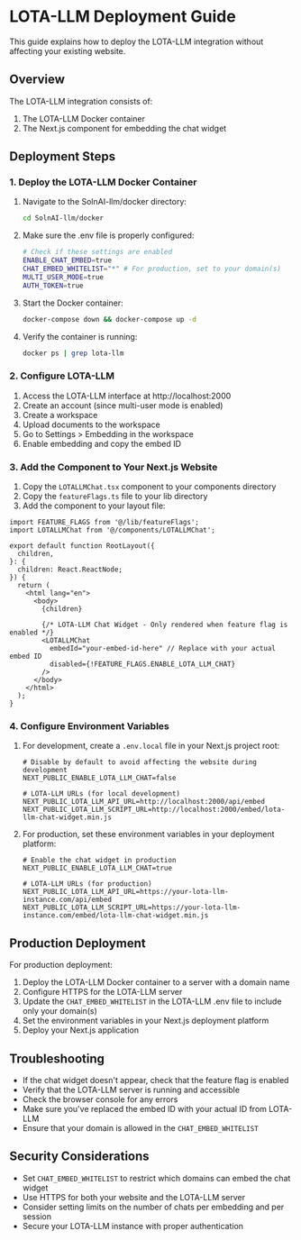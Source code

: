 # LOTA-LLM Deployment Guide

This guide explains how to deploy the LOTA-LLM integration without affecting your existing website.

## Overview

The LOTA-LLM integration consists of:
1. The LOTA-LLM Docker container
2. The Next.js component for embedding the chat widget

## Deployment Steps

### 1. Deploy the LOTA-LLM Docker Container

1. Navigate to the SolnAI-llm/docker directory:
   ```bash
   cd SolnAI-llm/docker
   ```

2. Make sure the .env file is properly configured:
   ```bash
   # Check if these settings are enabled
   ENABLE_CHAT_EMBED=true
   CHAT_EMBED_WHITELIST="*" # For production, set to your domain(s)
   MULTI_USER_MODE=true
   AUTH_TOKEN=true
   ```

3. Start the Docker container:
   ```bash
   docker-compose down && docker-compose up -d
   ```

4. Verify the container is running:
   ```bash
   docker ps | grep lota-llm
   ```

### 2. Configure LOTA-LLM

1. Access the LOTA-LLM interface at http://localhost:2000
2. Create an account (since multi-user mode is enabled)
3. Create a workspace
4. Upload documents to the workspace
5. Go to Settings > Embedding in the workspace
6. Enable embedding and copy the embed ID

### 3. Add the Component to Your Next.js Website

1. Copy the `LOTALLMChat.tsx` component to your components directory
2. Copy the `featureFlags.ts` file to your lib directory
3. Add the component to your layout file:

```tsx
import FEATURE_FLAGS from '@/lib/featureFlags';
import LOTALLMChat from '@/components/LOTALLMChat';

export default function RootLayout({
  children,
}: {
  children: React.ReactNode;
}) {
  return (
    <html lang="en">
      <body>
        {children}
        
        {/* LOTA-LLM Chat Widget - Only rendered when feature flag is enabled */}
        <LOTALLMChat 
          embedId="your-embed-id-here" // Replace with your actual embed ID
          disabled={!FEATURE_FLAGS.ENABLE_LOTA_LLM_CHAT}
        />
      </body>
    </html>
  );
}
```

### 4. Configure Environment Variables

1. For development, create a `.env.local` file in your Next.js project root:
   ```
   # Disable by default to avoid affecting the website during development
   NEXT_PUBLIC_ENABLE_LOTA_LLM_CHAT=false
   
   # LOTA-LLM URLs (for local development)
   NEXT_PUBLIC_LOTA_LLM_API_URL=http://localhost:2000/api/embed
   NEXT_PUBLIC_LOTA_LLM_SCRIPT_URL=http://localhost:2000/embed/lota-llm-chat-widget.min.js
   ```

2. For production, set these environment variables in your deployment platform:
   ```
   # Enable the chat widget in production
   NEXT_PUBLIC_ENABLE_LOTA_LLM_CHAT=true
   
   # LOTA-LLM URLs (for production)
   NEXT_PUBLIC_LOTA_LLM_API_URL=https://your-lota-llm-instance.com/api/embed
   NEXT_PUBLIC_LOTA_LLM_SCRIPT_URL=https://your-lota-llm-instance.com/embed/lota-llm-chat-widget.min.js
   ```

## Production Deployment

For production deployment:

1. Deploy the LOTA-LLM Docker container to a server with a domain name
2. Configure HTTPS for the LOTA-LLM server
3. Update the `CHAT_EMBED_WHITELIST` in the LOTA-LLM .env file to include only your domain(s)
4. Set the environment variables in your Next.js deployment platform
5. Deploy your Next.js application

## Troubleshooting

- If the chat widget doesn't appear, check that the feature flag is enabled
- Verify that the LOTA-LLM server is running and accessible
- Check the browser console for any errors
- Make sure you've replaced the embed ID with your actual ID from LOTA-LLM
- Ensure that your domain is allowed in the `CHAT_EMBED_WHITELIST`

## Security Considerations

- Set `CHAT_EMBED_WHITELIST` to restrict which domains can embed the chat widget
- Use HTTPS for both your website and the LOTA-LLM server
- Consider setting limits on the number of chats per embedding and per session
- Secure your LOTA-LLM instance with proper authentication 